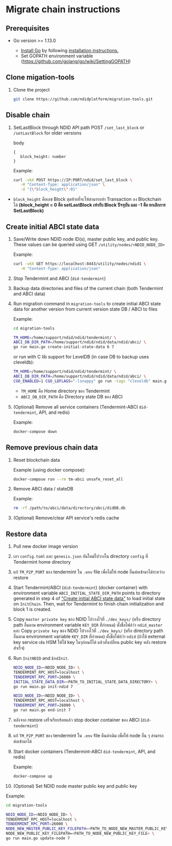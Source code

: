 # Migrate chain instructions

## Prerequisites

- Go version >= 1.13.0

  - [Install Go](https://golang.org/dl/) by following [installation instructions.](https://golang.org/doc/install)
  - Set GOPATH environment variable (https://github.com/golang/go/wiki/SettingGOPATH)

## Clone migation-tools

1. Clone the project

   ```sh
   git clone https://github.com/ndidplatform/migration-tools.git
   ```

## Disable chain

1. SetLastBlock through NDID API path POST `/set_last_block` or `/setLastBlock` for older versions

   body

   ```
   {
      block_height: number
   }
   ```

   Example:

   ```sh
   curl -vkX POST https://IP:PORT/ndid/set_last_block \
      -H "Content-Type: application/json" \
      -d "{\"block_height\":0}"
   ```

- `block_height` คือเลข Block สุดท้ายที่จะให้สามารถทำ Transaction ลง Blockchain ได้ **(block_height = 0 คือ setLastBlock เท่ากับ Block ปัจจุบัน และ -1 คือ ยกเลิกการ SetLastBlock)**

## Create initial ABCI state data

1. Save/Write down NDID node ID(s), master public key, and public key. These values can be queried using GET `/utility/nodes/<NDID_NODE_ID>`

   Example:

   ```sh
   curl -vkX GET https://localhost:8443/utility/nodes/ndid1 \
      -H "Content-Type: application/json"
   ```

2. Stop Tendermint and ABCI (`did-tendermint`)

3. Backup data directories and files of the current chain (both Tendermint and ABCI data)

4. Run migration command in `migration-tools` to create initial ABCI state data for another version from current version state DB / ABCI to files

   Example:

   ```sh
   cd migration-tools

   TM_HOME=/home/support/ndid/ndid/tendermint/ \
   ABCI_DB_DIR_PATH=/home/support/ndid/ndid/data/ndid/abci/ \
   go run main.go create-initial-state-data 6 7
   ```

   or run with C lib support for LevelDB (in case DB to backup uses cleveldb):

   ```sh
   TM_HOME=/home/support/ndid/ndid/tendermint/ \
   ABCI_DB_DIR_PATH=/home/support/ndid/ndid/data/ndid/abci/ \
   CGO_ENABLED=1 CGO_LDFLAGS="-lsnappy" go run -tags "cleveldb" main.go create-initial-state-data 6 7
   ```

   - `TM_HOME` คือ Home directory ของ Tendermint
   - `ABCI_DB_DIR_PATH` คือ Directory state DB ของ ABCI

5. (Optional) Remove all service containers (Tendermint-ABCI  `did-tendermint`, API, and redis)

   Example:

   ```sh
   docker-compose down
   ```

## Remove previous chain data

1. Reset blockchain data

   Example (using docker compose):

   ```sh
   docker-compose run --rm tm-abci unsafe_reset_all
   ```

2. Remove ABCI data / stateDB

   Example:

   ```sh
   rm -rf /path/to/abci/data/directory/abci/didDB.db
   ```

3. (Optional) Remove/clear API service's redis cache

## Restore data

1. Pull new docker image version

2. เอา `config.toml` และ `genesis.json` อันใหม่ไปวางใน directory `config` ที่ Tendermint home directory

3. แก้ `TM_P2P_PORT` ของ tendermint ใน `.env` file เพื่อไม่ให้ node อื่นต่อเข้ามาได้ระหว่าง restore

4. Start Tendermint/ABCI (`did-tendermint`) (docker container) with environment variable `ABCI_INITIAL_STATE_DIR_PATH` points to directory generated in step 4 of ["Create initial ABCI state data"](#create-initial-abci-state-data) to load initial state on `InitChain`. Then, wait for Tendermint to finish chain initialization and block 1 is created.

5. Copy `master private key` ของ NDID ไปวางไว้ที่ `./dev_keys/` (หรือ directory path อื่นตาม environment variable `KEY_DIR` ที่กำหนด) ตั้งชื่อไฟล์ว่า `ndid_master` และ Copy `private key` ของ NDID ไปวางไว้ที่ `./dev_keys/` (หรือ directory path อื่นตาม environment variable `KEY_DIR` ที่กำหนด) ตั้งชื่อไฟล์ว่า `ndid` (ถ้าใช้ external key service เช่น HSM ให้ใช้ key ใดๆก่อนก็ได้ แล้วสั่งเปลี่ยน public key หลัง restore สำเร็จ)

6. Run `InitNDID` and `EndInit`.

   ```sh
   NDID_NODE_ID=<NDID_NODE_ID> \
   TENDERMINT_RPC_HOST=localhost \
   TENDERMINT_RPC_PORT=26000 \
   INITIAL_STATE_DATA_DIR=<PATH_TO_INITIAL_STATE_DATA_DIRECTORY> \
   go run main.go init-ndid 7
   ```

   ```sh
   NDID_NODE_ID=<NDID_NODE_ID> \
   TENDERMINT_RPC_HOST=localhost \
   TENDERMINT_RPC_PORT=26000 \
   go run main.go end-init 7
   ```

7. หลังจาก restore เสร็จเรียบร้อยแล้ว stop docker container ของ ABCI (`did-tendermint`)

8. แก้ `TM_P2P_PORT` ของ tendermint ใน `.env` file คืนค่าเดิม เพื่อให้ node อื่น ๆ สามารถต่อเข้ามาได้

9. Start docker containers (Tendermint-ABCI `did-tendermint`, API, and redis)

   Example:

   ```sh
   docker-compose up
   ```

10. (Optional) Set NDID node master public key and public key

   Example:

   ```sh
   cd migration-tools

   NDID_NODE_ID=<NDID_NODE_ID> \
   TENDERMINT_RPC_HOST=localhost \
   TENDERMINT_RPC_PORT=26000 \
   NODE_NEW_MASTER_PUBLIC_KEY_FILEPATH=<PATH_TO_NODE_NEW_MASTER_PUBLIC_KEY_FILE> \
   NODE_NEW_PUBLIC_KEY_FILEPATH=<PATH_TO_NODE_NEW_PUBLIC_KEY_FILE> \
   go run main.go update-node 7
   ```

